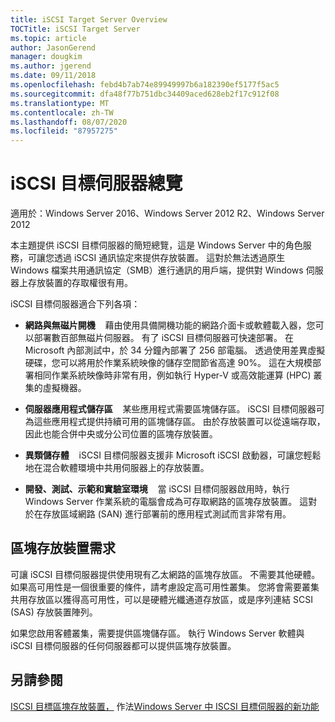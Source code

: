 ```yaml
---
title: iSCSI Target Server Overview
TOCTitle: iSCSI Target Server
ms.topic: article
author: JasonGerend
manager: dougkim
ms.author: jgerend
ms.date: 09/11/2018
ms.openlocfilehash: febd4b7ab74e89949997b6a182390ef5177f5ac5
ms.sourcegitcommit: dfa48f77b751dbc34409aced628eb2f17c912f08
ms.translationtype: MT
ms.contentlocale: zh-TW
ms.lasthandoff: 08/07/2020
ms.locfileid: "87957275"
---
```

# <a name="iscsi-target-server-overview"></a>iSCSI 目標伺服器總覽

適用於：Windows Server 2016、Windows Server 2012 R2、Windows Server 2012

本主題提供 iSCSI 目標伺服器的簡短總覽，這是 Windows Server 中的角色服務，可讓您透過 iSCSI 通訊協定來提供存放裝置。 這對於無法透過原生 Windows 檔案共用通訊協定（SMB）進行通訊的用戶端，提供對 Windows 伺服器上存放裝置的存取權很有用。

iSCSI 目標伺服器適合下列各項：

* **網路與無磁片開機**    藉由使用具備開機功能的網路介面卡或軟體載入器，您可以部署數百部無磁片伺服器。 有了 iSCSI 目標伺服器可快速部署。 在 Microsoft 內部測試中，於 34 分鐘內部署了 256 部電腦。 透過使用差異虛擬硬碟，您可以將用於作業系統映像的儲存空間節省高達 90%。 這在大規模部署相同作業系統映像時非常有用，例如執行 Hyper-V 或高效能運算 (HPC) 叢集的虛擬機器。

* **伺服器應用程式儲存區**    某些應用程式需要區塊儲存區。 iSCSI 目標伺服器可為這些應用程式提供持續可用的區塊儲存區。 由於存放裝置可以從遠端存取，因此也能合併中央或分公司位置的區塊存放裝置。

* **異類儲存體**    iSCSI 目標伺服器支援非 Microsoft iSCSI 啟動器，可讓您輕鬆地在混合軟體環境中共用伺服器上的存放裝置。

* **開發、測試、示範和實驗室環境**    當 iSCSI 目標伺服器啟用時，執行 Windows Server 作業系統的電腦會成為可存取網路的區塊存放裝置。 這對於在存放區域網路 (SAN) 進行部署前的應用程式測試而言非常有用。

## <a name="block-storage-requirements"></a>區塊存放裝置需求

可讓 iSCSI 目標伺服器提供使用現有乙太網路的區塊存放區。 不需要其他硬體。 如果高可用性是一個很重要的條件，請考慮設定高可用性叢集。 您將會需要叢集共用存放區以獲得高可用性，可以是硬體光纖通道存放區，或是序列連結 SCSI (SAS) 存放裝置陣列。

如果您啟用客體叢集，需要提供區塊儲存區。 執行 Windows Server 軟體與 iSCSI 目標伺服器的任何伺服器都可以提供區塊存放裝置。

## <a name="see-also"></a>另請參閱

[ISCSI 目標區塊存放裝置，](/previous-versions/windows/it-pro/windows-server-2012-r2-and-2012/hh848268(v%3dws.11)) 
 作法[Windows Server 中 ISCSI 目標伺服器的新功能](/previous-versions/windows/it-pro/windows-server-2012-r2-and-2012/dn305893(v%3dws.11))
